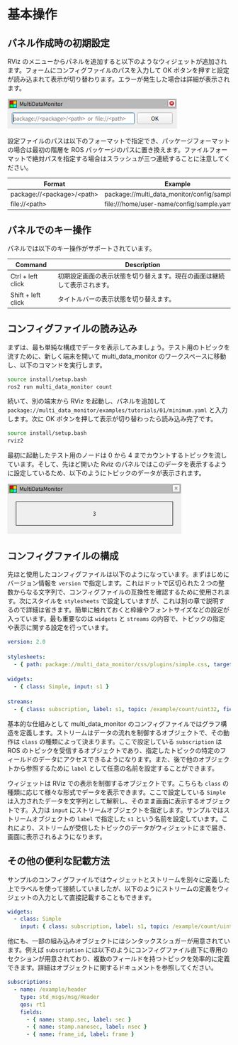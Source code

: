 # 基本操作

## パネル作成時の初期設定

RViz のメニューからパネルを追加すると以下のようなウィジェットが追加されます。フォームにコンフィグファイルのパスを入力して OK ボタンを押すと設定が読み込まれて表示が切り替わります。エラーが発生した場合は詳細が表示されます。

![settings](settings.png)

設定ファイルのパスは以下のフォーマットで指定でき、パッケージフォーマットの場合は最初の階層を ROS パッケージのパスに置き換えます。ファイルフォーマットで絶対パスを指定する場合はスラッシュが三つ連続することに注意してください。

| Format                                 | Example                                         |
| -------------------------------------- | ----------------------------------------------- |
| package://&lt;package&gt;/&lt;path&gt; | package://multi_data_monitor/config/sample.yaml |
| file://&lt;path&gt;                    | file:///home/user-name/config/sample.yaml       |

## パネルでのキー操作

パネルでは以下のキー操作がサポートされています。

| Command            | Description                                                              |
| ------------------ | ------------------------------------------------------------------------ |
| Ctrl + left click  | 初期設定画面の表示状態を切り替えます。現在の画面は継続して表示されます。 |
| Shift + left click | タイトルバーの表示状態を切り替えます。                                   |

## コンフィグファイルの読み込み

まずは、最も単純な構成でデータを表示してみましょう。テスト用のトピックを流すために、新しく端末を開いて multi_data_monitor のワークスペースに移動し、以下のコマンドを実行します。

```bash
source install/setup.bash
ros2 run multi_data_monitor count
```

続いて、別の端末から RViz を起動し、パネルを追加して `package://multi_data_monitor/examples/tutorials/01/minimum.yaml` と入力します。次に OK ボタンを押して表示が切り替わったら読み込み完了です。

```bash
source install/setup.bash
rviz2
```

最初に起動したテスト用のノードは 0 から 4 までカウントするトピックを流しています。そして、先ほど開いた Rviz のパネルではこのデータを表示するように設定しているため、以下のようにトピックのデータが表示されます。

![minimum](minimum.png)

## コンフィグファイルの構成

先ほと使用したコンフィグファイルは以下のようになっています。まずはじめにバージョン情報を `version` で指定します。これはドットで区切られた２つの整数からなる文字列で、コンフィグファイルの互換性を確認するために使用されます。次にスタイルを `stylesheets` で設定していますが、これは別の章で説明するので詳細は省きます。簡単に触れておくと枠線やフォントサイズなどの設定が入っています。最も重要なのは `widgets` と `streams` の内容で、トピックの指定や表示に関する設定を行っています。

```yaml
version: 2.0

stylesheets:
  - { path: package://multi_data_monitor/css/plugins/simple.css, target: Simple }

widgets:
  - { class: Simple, input: s1 }

streams:
  - { class: subscription, label: s1, topic: /example/count/uint32, field: data }
```

基本的な仕組みとして multi_data_monitor のコンフィグファイルではグラフ構造を定義します。ストリームはデータの流れを制御するオブジェクトで、その動作は `class` の種類によって決まります。ここで設定している `subscription` は ROS のトピックを受信するオブジェクトであり、指定したトピックの特定のフィールドのデータにアクセスできるようになります。また、後で他のオブジェクトから参照するために `label` として任意の名前を設定することができます。

ウィジェットは RViz での表示を制御するオブジェクトです。こちらも `class` の種類に応じて様々な形式でデータを表示できます。ここで設定している `Simple` は入力されたデータを文字列として解釈し、そのまま画面に表示するオブジェクトです。入力は `input` にストリームオブジェクトを指定します。サンプルではストリームオブジェクトの `label` で指定した `s1` という名前を設定しています。これにより、ストリームが受信したトピックのデータがウィジェットにまで届き、画面に表示されるようになります。

## その他の便利な記載方法

サンプルのコンフィグファイルではウィジェットとストリームを別々に定義した上でラベルを使って接続していましたが、以下のようにストリームの定義をウィジェットの入力として直接記載することもできます。

```yaml
widgets:
  - class: Simple
    input: { class: subscription, label: s1, topic: /example/count/uint32, field: data }
```

他にも、一部の組み込みオブジェクトにはシンタックスシュガーが用意されています。例えば `subscription` には以下のようにコンフィグファイル直下に専用のセクションが用意されており、複数のフィールドを持つトピックを効率的に定義できます。詳細はオブジェクトに関するドキュメントを参照してください。

```yaml
subscriptions:
  - name: /example/header
    type: std_msgs/msg/Header
    qos: rt1
    fields:
      - { name: stamp.sec, label: sec }
      - { name: stamp.nanosec, label: nsec }
      - { name: frame_id, label: frame }
```
